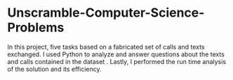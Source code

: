 # Unscramble-Computer-Science-Problems
In this project, five tasks based on a fabricated set of calls and texts exchanged. I used Python to analyze and answer questions about the texts and calls contained in the dataset . Lastly, I performed the run time analysis of the solution and its efficiency.
